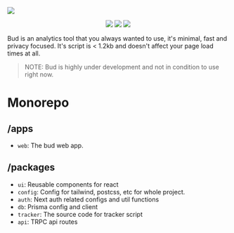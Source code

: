 ![](https://user-images.githubusercontent.com/70624701/205416407-dfdbe14d-816f-4e33-aad6-be6f49e64bde.png)

<p align="center">
    <img src="https://img.shields.io/tokei/lines/github/vedantnn71/bud">
    <img src="https://img.shields.io/github/languages/top/vedantnn71/bud">
    <a href="https://discord.gg/jXpsbRU2Rr">
      <img src="https://img.shields.io/badge/discord-join-blue" />
    </a>
</p>

Bud is an analytics tool that you always wanted to use, it's minimal, fast and privacy focused. It's script is < 1.2kb and doesn't affect your page load times at all.

> NOTE: Bud is highly under development and not in condition to use right now.

# Monorepo

## /apps

- `web`: The bud web app.

## /packages

- `ui`: Reusable components for react
- `config`: Config for tailwind, postcss, etc for whole project.
- `auth`: Next auth related configs and util functions
- `db`: Prisma config and client
- `tracker`: The source code for tracker script
- `api`: TRPC api routes
